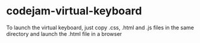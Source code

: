 # codejam-virtual-keyboard

To launch the virtual keyboard, just copy .css, .html and .js files in the same directory and launch the .html file in a browser
